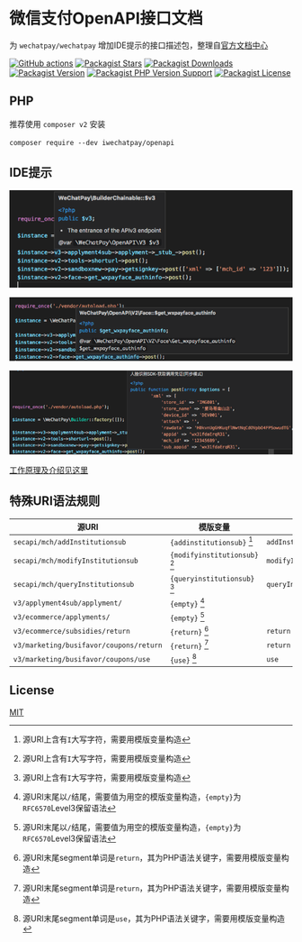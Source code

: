 # 微信支付OpenAPI接口文档

为 `wechatpay/wechatpay` 增加IDE提示的接口描述包，整理自[官方文档中心](https://pay.weixin.qq.com/wiki/doc/apiv3/index.shtml)

[![GitHub actions](https://github.com/TheNorthMemory/wechatpay-openapi/workflows/CI/badge.svg)](https://github.com/TheNorthMemory/wechatpay-openapi/actions)
[![Packagist Stars](https://img.shields.io/packagist/stars/iwechatpay/openapi)](https://packagist.org/packages/iwechatpay/openapi)
[![Packagist Downloads](https://img.shields.io/packagist/dm/iwechatpay/openapi)](https://packagist.org/packages/iwechatpay/openapi)
[![Packagist Version](https://img.shields.io/packagist/v/iwechatpay/openapi)](https://packagist.org/packages/iwechatpay/openapi)
[![Packagist PHP Version Support](https://img.shields.io/packagist/php-v/iwechatpay/openapi)](https://packagist.org/packages/iwechatpay/openapi)
[![Packagist License](https://img.shields.io/packagist/l/iwechatpay/openapi)](https://packagist.org/packages/iwechatpay/openapi)

## PHP

推荐使用 `composer v2` 安装

`composer require --dev iwechatpay/openapi`

## IDE提示

![vscode screenshot](./.github/how-it-works-screenshot-1.png)

![vscode screenshot](./.github/how-it-works-screenshot-2.png)

![vscode screenshot](./.github/how-it-works-screenshot-3.png)

[工作原理及介绍见这里](https://developers.weixin.qq.com/community/develop/article/doc/000a0ce867842092f8cc65e5356013)

## 特殊URI语法规则

| 源URI | 模版变量 | 值 |
| --- | --- | --- |
| `secapi/mch/addInstitutionsub` | `{addinstitutionsub}` [^1] | `addInstitutionsub` |
| `secapi/mch/modifyInstitutionsub` | `{modifyinstitutionsub}` [^1] | `modifyInstitutionsub` |
| `secapi/mch/queryInstitutionsub` | `{queryinstitutionsub}` [^1] | `queryInstitutionsub` |
| `v3/applyment4sub/applyment/` | `{empty}` [^2] | |
| `v3/ecommerce/applyments/` | `{empty}` [^2] | |
| `v3/ecommerce/subsidies/return` | `{return}` [^3] | `return` |
| `v3/marketing/busifavor/coupons/return` | `{return}` [^3] | `return` |
| `v3/marketing/busifavor/coupons/use` | `{use}` [^4] | `use` |

[^1]: 源URI上含有`I`大写字符，需要用模版变量构造
[^2]: 源URI末尾以`/`结尾，需要值为用空的模版变量构造，`{empty}`为`RFC6570`Level3保留语法
[^3]: 源URI末尾segment单词是`return`，其为PHP语法关键字，需要用模版变量构造
[^4]: 源URI末尾segment单词是`use`，其为PHP语法关键字，需要用模版变量构造

## License

[MIT](LICENSE)
